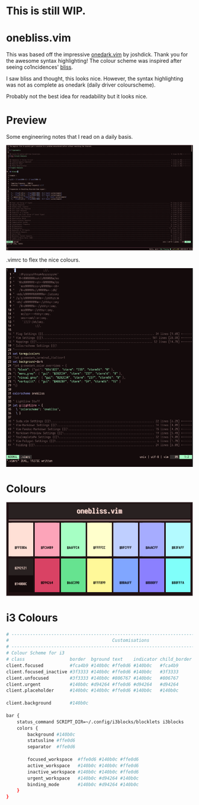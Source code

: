 # This is still WIP.

# onebliss.vim

This was based off the impressive [onedark.vim](https://github.com/joshdick/onedark.vim) by joshdick. Thank you for the awesome syntax highlighting! The colour scheme was inspired after seeing co1ncidences' [bliss](https://github.com/co1ncidence/bliss).

I saw bliss and thought, this looks nice. However, the syntax highlighting was not as complete as onedark (daily driver colourscheme).

Probably not the best idea for readability but it looks nice.

# Preview

Some engineering notes that I read on a daily basis.

![Preview](img/screenshot1.png)

.vimrc to flex the nice colours.

![Preview_2](img/screenshot2.png)

# Colours

![Colours](img/colours.png)

# i3 Colours

```bash
# ----------------------------------------------------------------------------------------------------
#                                       Customisations
# ----------------------------------------------------------------------------------------------------
# Colour Scheme for i3
# class                 border  bground text    indicator child_border
client.focused          #fca4b9 #140b0c #ffe0d6 #140b0c   #fca4b9
client.focused_inactive #3f3333 #140b0c #ffe0d6 #140b0c   #3f3333
client.unfocused        #3f3333 #140b0c #806767 #140b0c   #806767
client.urgent           #140b0c #d94264 #ffe0d6 #d94264   #d94264
client.placeholder      #140b0c #140b0c #ffe0d6 #140b0c   #140b0c

client.background       #140b0c

bar {
    status_command SCRIPT_DIR=~/.config/i3blocks/blocklets i3blocks
    colors {
        background #140b0c
        statusline #ffe0d6
        separator  #ffe0d6

        focused_workspace  #ffe0d6 #140b0c #ffe0d6
        active_workspace   #140b0c #140b0c #ffe0d6
        inactive_workspace #140b0c #140b0c #ffe0d6
        urgent_workspace   #140b0c #d94264 #140b0c
        binding_mode       #140b0c #d94264 #140b0c
    }
}
```
